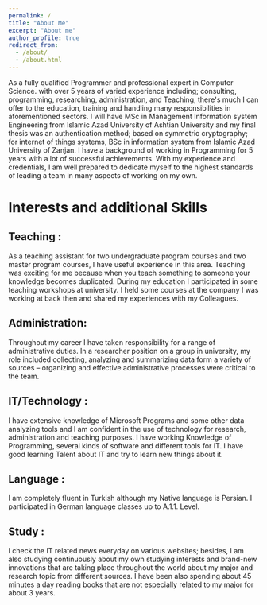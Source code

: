 ```yaml
---
permalink: /
title: "About Me"
excerpt: "About me"
author_profile: true
redirect_from: 
  - /about/
  - /about.html
---
```

As a fully qualified Programmer and professional expert in Computer Science. with over 5 years of varied experience including; consulting, programming, researching, administration, and Teaching, there's much I can offer to the education, training and handling many responsibilities in aforementioned sectors. I will have MSc in Management Information system Engineering from Islamic Azad University of Ashtian University and my final thesis was an authentication method; based on symmetric cryptography; for internet of things systems, BSc in information system from Islamic Azad University of Zanjan. I have a background of working in Programming for 5 years with a lot of successful achievements. With my experience and credentials, I am well prepared to dedicate myself to the highest standards of leading a team in many aspects of working on my own. 

# Interests and additional Skills


## Teaching :

As a teaching assistant for two undergraduate program courses and two master program courses, I have useful experience in this area. Teaching was exciting for me because when you teach something to someone your knowledge becomes duplicated. During my education I participated in some teaching workshops at university. I held some courses at the company I was working at back then and shared my experiences with my Colleagues.

## Administration:

Throughout my career I have taken responsibility for a range of administrative duties. In a researcher position on a group in university, my role included collecting, analyzing and summarizing data form a variety of sources – organizing and effective administrative processes were critical to the team.

## IT/Technology :

I have extensive knowledge of Microsoft Programs and some other data analyzing tools and I am confident in the use of technology for research, administration and teaching purposes. I have working Knowledge of Programming, several kinds of software and different tools for IT. I have good learning Talent about IT and try to learn new things about it.

## Language :

I am completely fluent in Turkish although my Native language is Persian. I participated in German language classes up to A.1.1. Level. 

## Study :

I check the IT related news everyday on various websites; besides, I am also studying continuously about my own studying interests and brand-new innovations that are taking place throughout the world about my major and research topic from different sources. I have been also spending about 45 minutes a day reading books that are not especially related to my major for about 3 years. 
